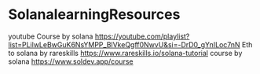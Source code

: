 # SolanalearningResources
youtube Course by solana https://youtube.com/playlist?list=PLilwLeBwGuK6NsYMPP_BlVkeQgff0NwvU&si=-DrD0_gYnILoc7nN
Eth to solana by rareskills https://www.rareskills.io/solana-tutorial
course by solana https://www.soldev.app/course
